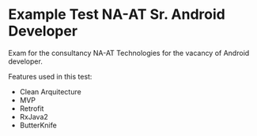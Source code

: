 # Example Test NA-AT Sr. Android Developer
Exam for the consultancy NA-AT Technologies for the vacancy of Android developer.

Features used in this test:
- Clean Arquitecture
- MVP
- Retrofit
- RxJava2
- ButterKnife